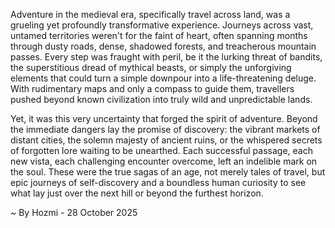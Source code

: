
Adventure in the medieval era, specifically travel across land, was a grueling yet profoundly transformative experience. Journeys across vast, untamed territories weren't for the faint of heart, often spanning months through dusty roads, dense, shadowed forests, and treacherous mountain passes. Every step was fraught with peril, be it the lurking threat of bandits, the superstitious dread of mythical beasts, or simply the unforgiving elements that could turn a simple downpour into a life-threatening deluge. With rudimentary maps and only a compass to guide them, travellers pushed beyond known civilization into truly wild and unpredictable lands.

Yet, it was this very uncertainty that forged the spirit of adventure. Beyond the immediate dangers lay the promise of discovery: the vibrant markets of distant cities, the solemn majesty of ancient ruins, or the whispered secrets of forgotten lore waiting to be unearthed. Each successful passage, each new vista, each challenging encounter overcome, left an indelible mark on the soul. These were the true sagas of an age, not merely tales of travel, but epic journeys of self-discovery and a boundless human curiosity to see what lay just over the next hill or beyond the furthest horizon.

~ By Hozmi - 28 October 2025
